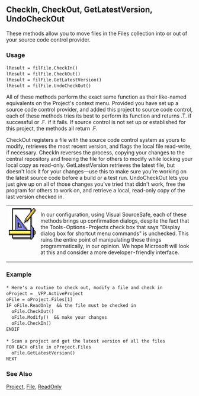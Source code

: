 ## CheckIn, CheckOut, GetLatestVersion, UndoCheckOut

These methods allow you to move files in the Files collection into or out of your source code control provider.

### Usage

```foxpro
lResult = filFile.CheckIn()
lResult = filFile.CheckOut()
lResult = filFile.GetLatestVersion()
lResult = filFile.UndoCheckOut()
```

All of these methods perform the exact same function as their like-named equivalents on the Project's context menu. Provided you have set up a source code control provider, and added this project to source code control, each of these methods tries its best to perform its function and returns .T. if successful or .F. if it fails. If source control is not set up or established for this project, the methods all return .F.

CheckOut registers a file with the source code control system as yours to modify, retrieves the most recent version, and flags the local file read-write, if necessary. CheckIn reverses the process, copying your changes to the central repository and freeing the file for others to modify while locking your local copy as read-only. GetLatestVersion retrieves the latest file, but doesn't lock it for your changes&mdash;use this to make sure you're working on the latest source code before a build or a test run. UndoCheckOut lets you just give up on all of those changes you've tried that didn't work, free the program for others to work on, and retrieve a local, read-only copy of the last version checked in.

<table border=0 cellspacing=0 cellpadding=0 width=100%>
<tr>
  <td width=17% valign=top>
<img width=94 height=93 src="Design.gif"></p>
  </td>
  <td width=83%>
  <p>In our configuration, using Visual SourceSafe, each of these methods brings up confirmation dialogs, despite the fact that the Tools-Options-Projects check box that says &quot;Display dialog box for shortcut menu commands&quot; is unchecked. This ruins the entire point of manipulating these things programmatically, in our opinion. We hope Microsoft will look at this and consider a more developer-friendly interface.</p>
  </td>
 </tr>
</table>

### Example

```foxpro
* Here's a routine to check out, modify a file and check in
oProject = _VFP.ActiveProject
oFile = oProject.Files[1]
IF oFile.ReadOnly  && the file must be checked in
  oFile.CheckOut()
  oFile.Modify()  && make your changes
  oFile.CheckIn()
ENDIF

* Scan a project and get the latest version of all the files
FOR EACH oFile in oProject.Files
  oFile.GetLatestVersion()
NEXT
```
### See Also

[Project](s4g730.md), [File](s4g755.md), [ReadOnly](s4g434.md)